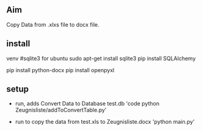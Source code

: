 
Aim
-------------------------------------------------------------------------------
Copy Data from .xlxs file to docx file.

install
-------------------------------------------------------------------------------
venv
#sqlite3 for ubuntu
sudo apt-get install sqlite3
pip install SQLAlchemy

pip install python-docx
pip install openpyxl

setup
-------------------------------------------------------------------------------
* run, adds Convert Data to Database test.db
'code python Zeugnisliste/addToConvertTable.py'
+ run to copy the data from test.xls to Zeugnisliste.docx
'python main.py'
